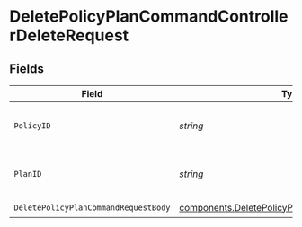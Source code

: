 # DeletePolicyPlanCommandControllerDeleteRequest


## Fields

| Field                                                                                                          | Type                                                                                                           | Required                                                                                                       | Description                                                                                                    | Example                                                                                                        |
| -------------------------------------------------------------------------------------------------------------- | -------------------------------------------------------------------------------------------------------------- | -------------------------------------------------------------------------------------------------------------- | -------------------------------------------------------------------------------------------------------------- | -------------------------------------------------------------------------------------------------------------- |
| `PolicyID`                                                                                                     | *string*                                                                                                       | :heavy_check_mark:                                                                                             | Unique identifier of the wpolicylan.                                                                           | policy_7d1a92d4818748e58158926ca09706bc                                                                        |
| `PlanID`                                                                                                       | *string*                                                                                                       | :heavy_check_mark:                                                                                             | Unique identifier of the policies plan.                                                                        | pln_854460b42e504fa08140388e12f0aba3                                                                           |
| `DeletePolicyPlanCommandRequestBody`                                                                           | [components.DeletePolicyPlanCommandRequestBody](../../models/components/deletepolicyplancommandrequestbody.md) | :heavy_check_mark:                                                                                             | N/A                                                                                                            |                                                                                                                |
